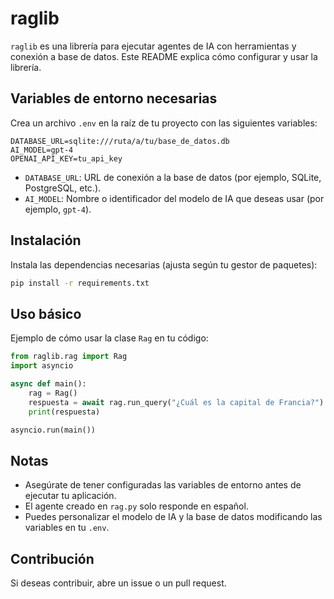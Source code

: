 # raglib

`raglib` es una librería para ejecutar agentes de IA con herramientas y conexión a base de datos. Este README explica cómo configurar y usar la librería.

## Variables de entorno necesarias

Crea un archivo `.env` en la raíz de tu proyecto con las siguientes variables:

```env
DATABASE_URL=sqlite:///ruta/a/tu/base_de_datos.db
AI_MODEL=gpt-4
OPENAI_API_KEY=tu_api_key
```

- `DATABASE_URL`: URL de conexión a la base de datos (por ejemplo, SQLite, PostgreSQL, etc.).
- `AI_MODEL`: Nombre o identificador del modelo de IA que deseas usar (por ejemplo, `gpt-4`).

## Instalación

Instala las dependencias necesarias (ajusta según tu gestor de paquetes):

```bash
pip install -r requirements.txt
```

## Uso básico

Ejemplo de cómo usar la clase `Rag` en tu código:

```python
from raglib.rag import Rag
import asyncio

async def main():
    rag = Rag()
    respuesta = await rag.run_query("¿Cuál es la capital de Francia?")
    print(respuesta)

asyncio.run(main())
```

## Notas

- Asegúrate de tener configuradas las variables de entorno antes de ejecutar tu aplicación.
- El agente creado en `rag.py` solo responde en español.
- Puedes personalizar el modelo de IA y la base de datos modificando las variables en tu `.env`.

## Contribución

Si deseas contribuir, abre un issue o un pull request.
